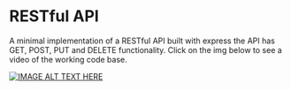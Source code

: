 # RESTful API
A minimal implementation of a RESTful API built with express the API has GET, POST, PUT and DELETE functionality. Click on the img below to see a video of the working code base.

[![IMAGE ALT TEXT HERE](https://img.youtube.com/vi/O9hLd7f2tPA/0.jpg)](https://www.youtube.com/watch?v=O9hLd7f2tPA)
